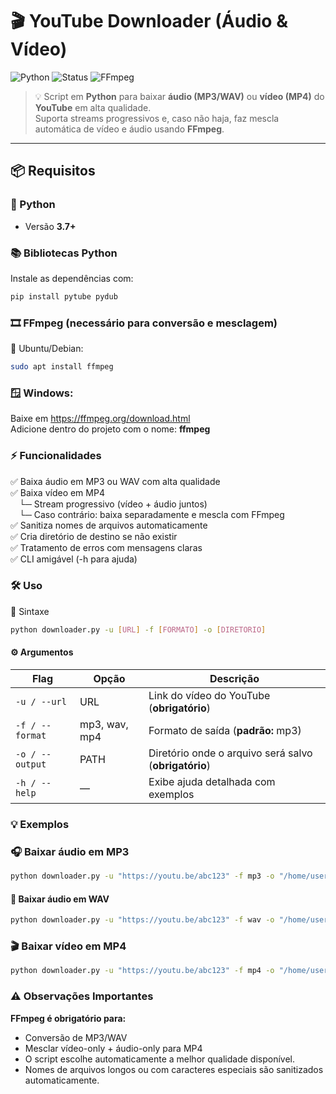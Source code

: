 # 🎬 **YouTube Downloader (Áudio & Vídeo)**  
![Python](https://img.shields.io/badge/Python-3.7+-blue?logo=python)
![Status](https://img.shields.io/badge/Status-Stable-brightgreen)
![FFmpeg](https://img.shields.io/badge/FFmpeg-Required-critical?logo=ffmpeg)

> 💡 Script em **Python** para baixar **áudio (MP3/WAV)** ou **vídeo (MP4)** do **YouTube** em alta qualidade.  
> Suporta streams progressivos e, caso não haja, faz mescla automática de vídeo e áudio usando **FFmpeg**.

---

## 📦 **Requisitos**

### 🐍 Python
- Versão **3.7+**

### 📚 Bibliotecas Python
Instale as dependências com:
```bash
pip install pytube pydub
```
### 🎞️ FFmpeg (necessário para conversão e mesclagem)
🐧 Ubuntu/Debian:
```bash
sudo apt install ffmpeg
```
### 🪟 Windows:

Baixe em https://ffmpeg.org/download.html  
Adicione dentro do projeto com o nome: **ffmpeg**

### ⚡ Funcionalidades

✅ Baixa áudio em MP3 ou WAV com alta qualidade  
✅ Baixa vídeo em MP4  
 └─ Stream progressivo (vídeo + áudio juntos)  
 └─ Caso contrário: baixa separadamente e mescla com FFmpeg  
✅ Sanitiza nomes de arquivos automaticamente  
✅ Cria diretório de destino se não existir  
✅ Tratamento de erros com mensagens claras  
✅ CLI amigável (-h para ajuda)  

### 🛠️ Uso
📘 Sintaxe
```bash
python downloader.py -u [URL] -f [FORMATO] -o [DIRETORIO]
```

#### ⚙️ Argumentos
| Flag            | Opção         | Descrição                                             |
| --------------- | ------------- | ----------------------------------------------------- |
| `-u / --url`    | URL           | Link do vídeo do YouTube (**obrigatório**)            |
| `-f / --format` | mp3, wav, mp4 | Formato de saída (**padrão:** mp3)                    |
| `-o / --output` | PATH          | Diretório onde o arquivo será salvo (**obrigatório**) |
| `-h / --help`   | —             | Exibe ajuda detalhada com exemplos                    |

### 💡 Exemplos
### 🎧 Baixar áudio em MP3 
```` bash
python downloader.py -u "https://youtu.be/abc123" -f mp3 -o "/home/user/musicas"
````

#### 🎵 Baixar áudio em WAV
```` bash
python downloader.py -u "https://youtu.be/abc123" -f wav -o "/home/user/musicas"
````
### 🎬 Baixar vídeo em MP4
```` bash
python downloader.py -u "https://youtu.be/abc123" -f mp4 -o "/home/user/videos"
````

### ⚠️ Observações Importantes
**FFmpeg é obrigatório para:**

- Conversão de MP3/WAV  
- Mesclar vídeo-only + áudio-only para MP4  
- O script escolhe automaticamente a melhor qualidade disponível.  
- Nomes de arquivos longos ou com caracteres especiais são sanitizados automaticamente.

  
